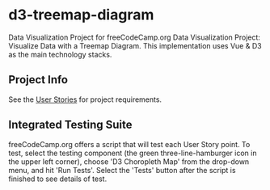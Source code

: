 # d3-treemap-diagram

Data Visualization Project for freeCodeCamp.org Data Visualization Project: Visualize Data with a
Treemap Diagram. This implementation uses Vue & D3 as the main technology stacks.

## Project Info

See the [User
Stories](https://www.freecodecamp.org/learn/data-visualization/data-visualization-projects/visualize-data-with-a-treemap-diagram)
for project requirements.

## Integrated Testing Suite

freeCodeCamp.org offers a script that will test each User Story point. To test, select the testing
component (the green three-line-hamburger icon in the upper left corner), choose 'D3 Choropleth Map'
from the drop-down menu, and hit 'Run Tests'. Select the 'Tests' button after the script is finished
to see details of test.
